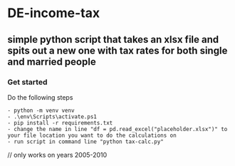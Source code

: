 # DE-income-tax

## simple python script that takes an xlsx file and spits out a new one with tax rates for both single and married people

### Get started

Do the following steps

    - python -m venv venv
    - .\env\Scripts\activate.ps1
    - pip install -r requirements.txt
    - change the name in line "df = pd.read_excel("placeholder.xlsx")" to your file location you want to do the calculations on
    - run script in command line "python tax-calc.py"

// only works on years 2005-2010

